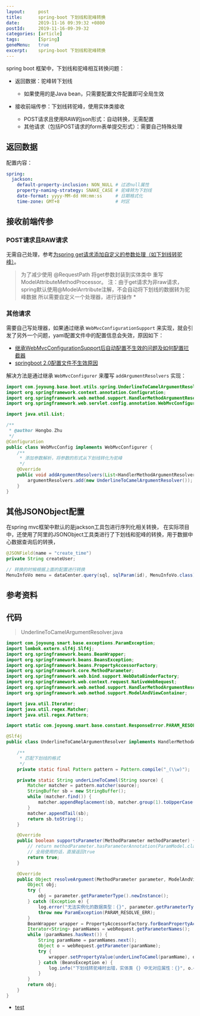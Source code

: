 ```yaml
---
layout:     post
title:      spring-boot 下划线和驼峰转换
date:       2019-11-16 09:39:32 +0800
postId:     2019-11-16-09-39-32
categories: [article]
tags:       [Spring]
geneMenu:   true
excerpt:    spring-boot 下划线和驼峰转换
---
```


spring boot 框架中，下划线和驼峰相互转换问题：

* 返回数据：驼峰转下划线
    - 如果使用的是Java bean，只需要配置文件配置即可全局生效
    
* 接收前端传参：下划线转驼峰，使用实体类接收
    - POST请求且使用RAW的json形式：自动转换，无需配置
    - 其他请求（包括POST请求的form表单提交形式）：需要自己特殊处理

## 返回数据
配置内容：

```yaml
spring:
  jackson:
    default-property-inclusion: NON_NULL # 过滤null属性
    property-naming-strategy: SNAKE_CASE # 驼峰转为下划线
    date-format: yyyy-MM-dd HH:mm:ss     # 日期格式化
    time-zone: GMT+8                     # 时区
```

## 接收前端传参

### POST请求且RAW请求
无需自己处理，参考[为spring get请求添加自定义的参数处理（如下划线转驼峰）](https://blog.csdn.net/qq_36752632/article/details/90665221)。

> 为了减少使用 @RequestPath  将get参数封装到实体类中 重写ModelAttributeMethodProcessor。
> 注：由于get请求为非raw请求，spring默认使用@ModelArrtribute注解，不会自动将下划线的数据转为驼峰数据
> 所以需要自定义一个处理器，进行该操作 *

### 其他请求

需要自己写处理器，如果通过继承 `WebMvcConfigurationSupport` 来实现，就会引发了另外一个问题，yaml配置文件中的配置信息会失效，原因如下：

* [继承WebMvcConfigurationSupport后自动配置不生效的问题及如何配置拦截器](https://blog.csdn.net/qq_36850813/article/details/87859047)
* [springboot 2.0配置文件不生效原因](https://www.dockop.com/article/17)

解决方法是通过继承 `WebMvcConfigurer` 来覆写 `addArgumentResolvers` 实现：

```java
import com.joyoung.base.boot.utils.spring.UnderlineToCamelArgumentResolver;
import org.springframework.context.annotation.Configuration;
import org.springframework.web.method.support.HandlerMethodArgumentResolver;
import org.springframework.web.servlet.config.annotation.WebMvcConfigurer;

import java.util.List;

/**
 * @author Hongbo.Zhu
 */
@Configuration
public class WebMvcConfig implements WebMvcConfigurer {
    /**
     * 添加参数解析，将参数的形式从下划线转化为驼峰
     */
    @Override
    public void addArgumentResolvers(List<HandlerMethodArgumentResolver> argumentResolvers) {
        argumentResolvers.add(new UnderlineToCamelArgumentResolver());
    }
}
```

## 其他JSONObject配置

在spring mvc框架中默认的是jackson工具包进行序列化相关转换，
在实际项目中，还使用了阿里的JSONObject工具类进行了下划线和驼峰的转换，用于数据中心数据查询后的转换，

```java
@JSONField(name = "create_time")
private String createUser;

// 转换的时候根据上面的配置进行转换
MenuInfoVo menu = dataCenter.query(sql, sqlParam(id), MenuInfoVo.class);
```

## 参考资料


## 代码

> UnderlineToCamelArgumentResolver.java

```java
import com.joyoung.smart.base.exceptions.ParamException;
import lombok.extern.slf4j.Slf4j;
import org.springframework.beans.BeanWrapper;
import org.springframework.beans.BeansException;
import org.springframework.beans.PropertyAccessorFactory;
import org.springframework.core.MethodParameter;
import org.springframework.web.bind.support.WebDataBinderFactory;
import org.springframework.web.context.request.NativeWebRequest;
import org.springframework.web.method.support.HandlerMethodArgumentResolver;
import org.springframework.web.method.support.ModelAndViewContainer;

import java.util.Iterator;
import java.util.regex.Matcher;
import java.util.regex.Pattern;

import static com.joyoung.smart.base.constant.ResponseError.PARAM_RESOLVE_ERR;

@Slf4j
public class UnderlineToCamelArgumentResolver implements HandlerMethodArgumentResolver {

    /**
     * 匹配下划线的格式
     */
    private static final Pattern pattern = Pattern.compile("_(\\w)");

    private static String underLineToCamel(String source) {
        Matcher matcher = pattern.matcher(source);
        StringBuffer sb = new StringBuffer();
        while (matcher.find()) {
            matcher.appendReplacement(sb, matcher.group(1).toUpperCase());
        }
        matcher.appendTail(sb);
        return sb.toString();
    }

    @Override
    public boolean supportsParameter(MethodParameter methodParameter) {
        // return methodParameter.hasParameterAnnotation(ParamModel.class);
        // 全局使用的话，直接返回true
        return true;
    }

    @Override
    public Object resolveArgument(MethodParameter parameter, ModelAndViewContainer container, NativeWebRequest webRequest, WebDataBinderFactory binderFactory) throws ParamException {
        Object obj;
        try {
            obj = parameter.getParameterType().newInstance();
        } catch (Exception e) {
            log.error("无法实例化的数据类型：{}", parameter.getParameterType());
            throw new ParamException(PARAM_RESOLVE_ERR);
        }
        BeanWrapper wrapper = PropertyAccessorFactory.forBeanPropertyAccess(obj);
        Iterator<String> paramNames = webRequest.getParameterNames();
        while (paramNames.hasNext()) {
            String paramName = paramNames.next();
            Object o = webRequest.getParameter(paramName);
            try {
                wrapper.setPropertyValue(underLineToCamel(paramName), o);
            } catch (BeansException e) {
                log.info("下划线转驼峰时出错，实体类 {} 中无对应属性：{}", o.getClass().getName(), paramName);
            }
        }
        return obj;
    }
}
```

* [test](test.html)